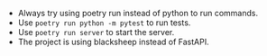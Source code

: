 - Always try using poetry run instead of python to run commands.
- Use `poetry run python -m pytest` to run tests.
- Use `poetry run server` to start the server.
- The project is using blacksheep instead of FastAPI.
